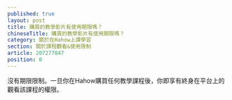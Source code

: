 ```yaml
---
published: true
layout: post
title: 購買的教學影片有使用期限嗎？
chineseTitle: 購買的教學影片有使用期限嗎？
category: 關於在Hahow上課學習
section: 關於課程觀看&使用限制
article: 207277847
position: 0
---
```

沒有期限限制。一旦你在Hahow購買任何教學課程後，你即享有終身在平台上的觀看該課程的權限。
